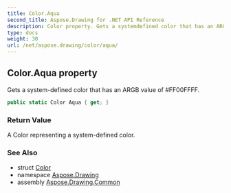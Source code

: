 ```yaml
---
title: Color.Aqua
second_title: Aspose.Drawing for .NET API Reference
description: Color property. Gets a systemdefined color that has an ARGB value of FF00FFFF
type: docs
weight: 30
url: /net/aspose.drawing/color/aqua/
---
```

## Color.Aqua property

Gets a system-defined color that has an ARGB value of #FF00FFFF.

```csharp
public static Color Aqua { get; }
```

### Return Value

A Color representing a system-defined color.

### See Also

* struct [Color](../)
* namespace [Aspose.Drawing](../../color/)
* assembly [Aspose.Drawing.Common](../../../)


